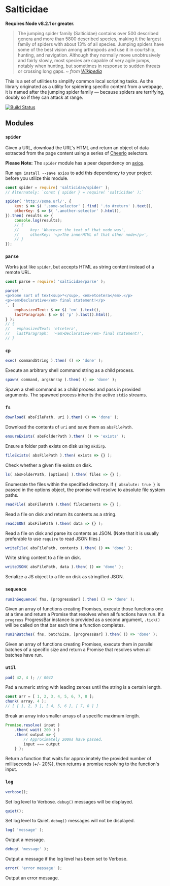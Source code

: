 # Salticidae

**Requires Node v8.2.1 or greater.**

> The jumping spider family (Salticidae) contains over 500 described genera and more than 5800 described species, making it the largest family of spiders with about 13% of all species. Jumping spiders have some of the best vision among arthropods and use it in courtship, hunting, and navigation. Although they normally move unobtrusively and fairly slowly, most species are capable of very agile jumps, notably when hunting, but sometimes in response to sudden threats or crossing long gaps. *~ from [Wikipedia](https://en.wikipedia.org/wiki/Jumping_spider)*

This is a set of utilities to simplify common local scripting tasks. As the library originated as a utility for spidering specific content from a webpage, it is named after the jumping spider family — because spiders are terrifying, doubly so if they can attack at range.

[![Build Status](https://travis-ci.org/kadamwhite/salticidae.svg?branch=master)](https://travis-ci.org/kadamwhite/salticidae)

## Modules

### `spider`

Given a URL, download the URL's HTML and return an object of data extracted from the page content using a series of [Cheerio](https://github.com/cheeriojs/cheerio) selectors.

**Please Note:** The `spider` module has a peer dependency on [axios](https://github.com/axios/axios).

Run `npm install --save axios` to add this dependency to your project before you utilize this module.

```js
const spider = require( 'salticidae/spider' );
// Alternately: `const { spider } = require( 'salticidae' );`

spider( 'http://some.url/', {
	key: $ => $( '.some-selector' ).find( '.to #return' ).text(),
	otherKey: $ => $( '.another-selector' ).html(),
}).then( results => {
	console.log(results);
	// {
	//     key: 'Whatever the text of that node was',
	//     otherKey: '<p>The innerHTML of that other node</p>',
	// }
});
```

### `parse`

Works just like `spider`, but accepts HTML as string content instead of a remote URL.

```js
const parse = require( 'salticidae/parse' );

parse( `
<p>Some sort of text<sup>*</sup>, <em>etcetera</em>.</p>
<p><em>Declarative</em> final statement!</p>
`, {
	emphasizedText: $ => $( 'em' ).text(),
	lastParagraph: $ => $( 'p' ).last().html(),
} );
// {
//   emphasizedText: 'etcetera',
//   lastParagraph:  '<em>Declarative</em> final statement!',
// }
```

### `cp`

```js
exec( commandString ).then( () => 'done' );
```

Execute an arbitrary shell command string as a child process.

```js
spawn( command, argsArray ).then( () => 'done' );
```
Spawn a shell command as a child process and pass in provided arguments. The spawned process inherits the active `stdio` streams.


### `fs`

```js
download( absFilePath, uri ).then( () => 'done' );
```

Download the contents of `uri` and save them as `absFilePath`.

```js
ensureExists( absFolderPath ).then( () => 'exists' );
```

Ensure a folder path exists on disk using `mkdirp`.

```js
fileExists( absFilePath ).then( exists => {} );
```

Check whether a given file exists on disk.

```js
ls( absFolderPath, [options] ).then( files => {} );
```

Enumerate the files within the specified directory. If `{ absolute: true }` is passed in the options object, the promise will resolve to absolute file system paths.

```js
readFile( absFilePath ).then( fileContents => {} );
```

Read a file on disk and return its contents as a string.

```js
readJSON( absFilePath ).then( data => {} );
```

Read a file on disk and parse its contents as JSON. (Note that it is usually preferable to use `require` to read JSON files.)

```js
writeFile( absFilePath, contents ).then( () => 'done' );
```

Write string content to a file on disk.

```js
writeJSON( absFilePath, data ).then( () => 'done' );
```

Serialize a JS object to a file on disk as stringified JSON.

### `sequence`

```js
runInSequence( fns, [progressBar] ).then( () => 'done' );
```

Given an array of functions creating Promises, execute those functions one at a time and return a Promise that resolves when all functions have run. If a `progress` ProgressBar instance is provided as a second argument, `.tick()` will be called on that bar each time a function completes.

```js
runInBatches( fns, batchSize, [progressBar] ).then( () => 'done' );
```

Given an array of functions creating Promises, execute them in parallel batches of a specific size and return a Promise that resolves when all batches have run.

### `util`

```js
pad( 42, 4 ); // 0042
```

Pad a numeric string with leading zeroes until the string is a certain length.

```js
const arr = [ 1, 2, 3, 4, 5, 6, 7, 8 ];
chunk( array, 4 );
// [ [ 1, 2, 3 ], [ 4, 5, 6 ], [ 7, 8 ] ]
```

Break an array into smaller arrays of a specific maximum length.

```js
Promise.resolve( input )
	.then( wait( 200 ) )
	.then( output => {
		// Approximately 200ms have passed.
		input === output
	} );
```

Return a function that waits for approximately the provided number of milliseconds (+/- 20%), then returns a promise resolving to the function's input.


### `log`


```js
verbose();
```

Set log level to Verbose. `debug()` messages will be displayed.

```js
quiet();
```

Set log level to Quiet. `debug()` messages will not be displayed.

```js
log( 'message' );
```

Output a message.

```js
debug( 'message' );
```

Output a message if the log level has been set to Verbose.

```js
error( 'error message' );
```

Output an error message.
